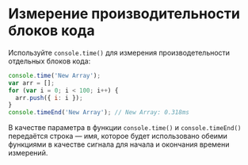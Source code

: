 # Измерение производительности блоков кода
Используйте `console.time()` для измерения производетельности отдельных блоков кода:
```javascript
console.time('New Array');
var arr = [];
for (var i = 0; i < 100; i++) {
  arr.push({ i: i });
}
console.timeEnd('New Array'); // New Array: 0.318ms
```
В качестве параметра в функции `console.time()` и `console.timeEnd()` передаётся строка — имя, которое будет использовано обеими функциями в качестве сигнала для начала и окончания времени измерений.